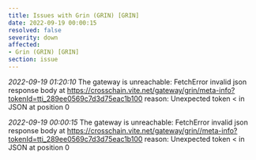 ```yaml
---
title: Issues with Grin (GRIN) [GRIN]
date: 2022-09-19 00:00:15
resolved: false
severity: down
affected:
- Grin (GRIN) [GRIN]
section: issue
---
```


*2022-09-19 01:20:10* The gateway is unreachable: FetchError invalid json response body at https://crosschain.vite.net/gateway/grin/meta-info?tokenId=tti_289ee0569c7d3d75eac1b100 reason: Unexpected token < in JSON at position 0

*2022-09-19 00:00:15* The gateway is unreachable: FetchError invalid json response body at https://crosschain.vite.net/gateway/grin//meta-info?tokenId=tti_289ee0569c7d3d75eac1b100 reason: Unexpected token < in JSON at position 0